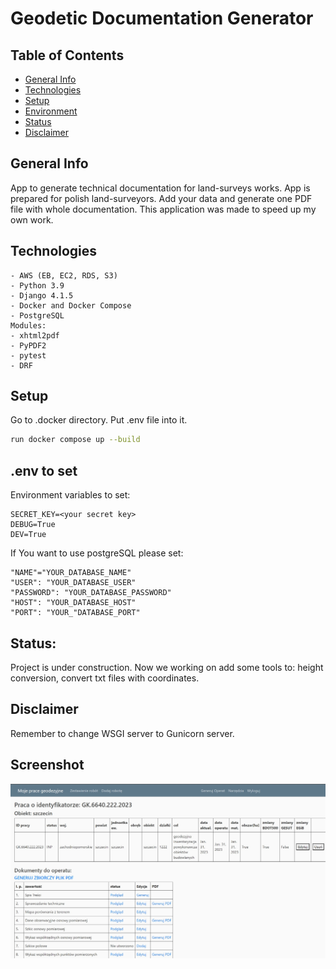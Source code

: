# Geodetic Documentation Generator

## Table of Contents
* [General Info](#general-info)
* [Technologies](#technologies)
* [Setup](#setup)
* [Environment](#env-to-set)
* [Status](#status)
* [Disclaimer](#disclaimer)

## General Info
App to generate technical documentation for land-surveys works. App is prepared for polish land-surveyors.
Add your data and generate one PDF file with whole documentation. This application was made to speed up my own work.

## Technologies
	- AWS (EB, EC2, RDS, S3)
	- Python 3.9
	- Django 4.1.5
	- Docker and Docker Compose
	- PostgreSQL
	Modules:
	- xhtml2pdf
	- PyPDF2
	- pytest
	- DRF

## Setup
Go to .docker directory. Put .env file into it.
```bash
run docker compose up --build
```

## .env to set
Environment variables to set:
```
SECRET_KEY=<your secret key>
DEBUG=True
DEV=True
```
If You want to use postgreSQL please set:
```
"NAME"="YOUR_DATABASE_NAME"
"USER": "YOUR_DATABASE_USER"
"PASSWORD": "YOUR_DATABASE_PASSWORD"
"HOST": "YOUR_DATABASE_HOST"
"PORT": "YOUR_"DATABASE_PORT"
```

## Status:
Project is under construction.
Now we working on add some tools to: height conversion, convert txt files with coordinates.

## Disclaimer
Remember to change WSGI server to Gunicorn server.

## Screenshot
![Screenshot of a detail of geodeti work](geo_doc_generator/media/screen2.jpeg)
